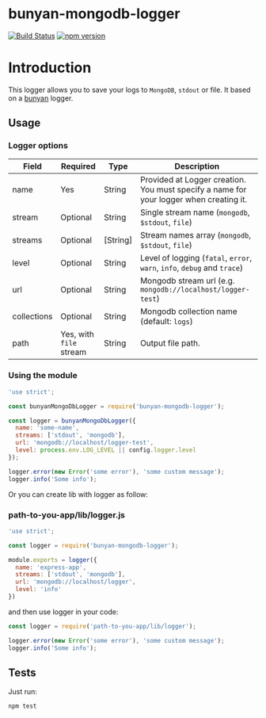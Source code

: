 # bunyan-mongodb-logger

[![Build Status](https://travis-ci.org/abd2561024/bunyan-mongodb-logger.svg?branch=master)](https://travis-ci.org/abd2561024/bunyan-mongodb-logger)
[![npm version](https://badge.fury.io/js/bunyan-mongodb-logger.svg)](https://badge.fury.io/js/bunyan-mongodb-logger)

# Introduction

This logger allows you to save your logs to `MongoDB`, `stdout` or file. It based on a [bunyan](https://github.com/trentm/node-bunyan) logger.

## Usage

### Logger options


|Field          |Required               |Type    |Description  |
| ------------- | --------------------- |------  | ----------- |
|name           |Yes                    |String  |Provided at Logger creation. You must specify a name for your logger when creating it.|
|stream         |Optional               |String  | Single stream name (`mongodb`, `$stdout`, `file`)|
|streams        |Optional               |[String]| Stream names array (`mongodb`, `$stdout`, `file`)|
|level          |Optional               |String  | Level of logging (`fatal`, `error`, `warn`, `info`, `debug` and `trace`)|
|url            |Optional               |String  | Mongodb stream url (e.g. `mongodb://localhost/logger-test`)|
|collections    |Optional               |String  | Mongodb collection name (default: `logs`)|
|path           |Yes, with `file` stream |String | Output file path.|

 
### Using the module

```js
'use strict';

const bunyanMongoDbLogger = require('bunyan-mongodb-logger');

const logger = bunyanMongoDbLogger({
  name: 'some-name',
  streams: ['stdout', 'mongodb'],
  url: 'mongodb://localhost/logger-test',
  level: process.env.LOG_LEVEL || config.logger.level
});

logger.error(new Error('some error'), 'some custom message');
logger.info('Some info');
```

Or you can create lib with logger as follow:

### path-to-you-app/lib/logger.js
```js
'use strict';

const logger = require('bunyan-mongodb-logger');

module.exports = logger({
  name: 'express-app',
  streams: ['stdout', 'mongodb'],
  url: 'mongodb://localhost/logger',
  level: 'info'
})
```

and then use logger in your code:

```js
const logger = require('path-to-you-app/lib/logger');

logger.error(new Error('some error'), 'some custom message');
logger.info('Some info');
```
 
## Tests
Just run:
```js
npm test
```
